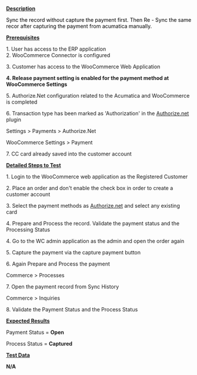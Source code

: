 
<p><u><strong>Description</strong></u></p>
<p><span style="color: rgb(0,0,0);">Sync the record without capture the payment first. Then Re - Sync the same recor after capturing the payment from acumatica manually.&nbsp;</span></p>
<p><u><strong>Prerequisites</strong></u></p>
<p>1. User has access to the ERP application<br />2. WooCommerce Connector is configured</p>
<p>3. Customer has access to the WooCommerce Web Application</p>
<p><strong>4. Release payment setting is enabled for the payment method at WooCommerce Settings</strong></p>
<p>5. Authorize.Net configuration related to the Acumatica and WooCommerce is completed</p>
<p>6. Transaction type has been marked as 'Authorization' in the <a href="http://Authorize.net">Authorize.net</a> plugin</p>
<p>Settings &gt; Payments &gt; Authorize.Net</p>
<p>WooCommerce Settings &gt; Payment</p>
<p>7. CC card already saved into the customer account</p>
<p><u><strong>Detailed Steps to Test</strong></u></p>
<p>1. Login to the WooCommerce web application as the Registered Customer</p>
<p>2. Place an order and don't enable the check box in order to create a customer account</p>
<p>3. Select the payment methods as <a href="http://Authorize.net">Authorize.net</a> and select any existing card</p>
<p>4. Prepare and Process the record. Validate the payment status and the Processing Status</p>
<p>4. Go to the WC admin application as the admin and open the order again</p>
<p>5. Capture the payment via the capture payment button</p>
<p>6. Again Prepare and Process the payment</p>
<p>Commerce &gt; Processes</p>
<p>7. Open the payment record from Sync History</p>
<p>Commerce &gt; Inquiries</p>
<p>8. Validate the Payment Status and the Process Status</p>
<p><u><strong>Expected Results</strong></u></p>
<p>Payment Status =&nbsp;<strong>Open</strong></p>
<p>Process Status =&nbsp;<strong>Captured</strong></p>
<p><u><strong>Test Data</strong></u></p>
<p><strong>N/A</strong></p>
